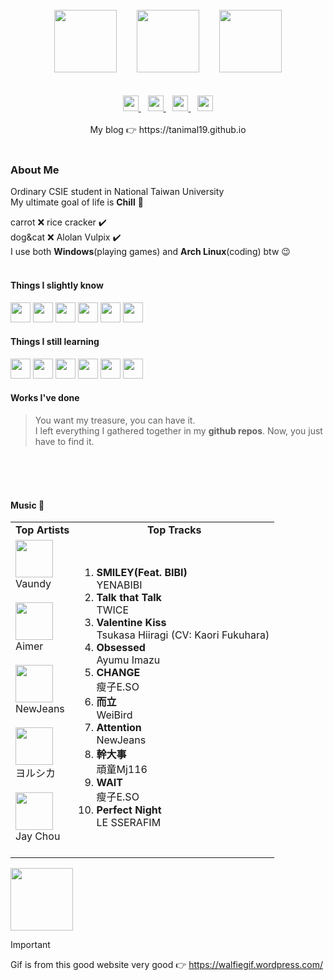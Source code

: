 <div align="center">
  <br>
  <img width="100px" src="https://walfiegif.files.wordpress.com/2023/07/out-transparent-34.gif">&emsp;&emsp;
  <img src="https://github.com/Tanimal19/Tanimal19/blob/6b8a7463b76ce2431b51721b25e96f950864cb7c/Greeting.png" height="100px">&emsp;&emsp;
  <img width="100px" src="https://static.wikia.nocookie.net/pokelist/images/8/85/Alolan_Vulpix.png/revision/latest/scale-to-width-down/230?cb=20160903134413">
  <br>
  <br>
  <br>
  <a href="https://github.com/Tanimal19" target="_blank">
    <img height="25px" src="https://github.com/Tanimal19/Tanimal19/blob/0a6f7d241fc789f1864fbaf08038ddccce5f27d5/icon/github.svg">
  </a>
  &ensp;
  <a href="https://twitter.com" target="_blank">
    <img height="25px" src="https://github.com/Tanimal19/Tanimal19/blob/0a6f7d241fc789f1864fbaf08038ddccce5f27d5/icon/twitter.svg">
  </a>
  &ensp;
  <a href="mailto:tanimal1912@gmail.com" target="_blank">
    <img height="25px" src="https://github.com/Tanimal19/Tanimal19/blob/0a6f7d241fc789f1864fbaf08038ddccce5f27d5/icon/gmail.svg">
  </a>
  &ensp;
  <a href="https://www.linkedin.com" target="_blank">
    <img height="25px" src="https://github.com/Tanimal19/Tanimal19/blob/0a6f7d241fc789f1864fbaf08038ddccce5f27d5/icon/linkedin.svg">
  </a>
  <br>
  <br>
  My blog 👉 https://tanimal19.github.io  
</div>
<br>

### About Me
Ordinary CSIE student in National Taiwan University  
My ultimate goal of life is **Chill** 🫠

carrot ❌ rice cracker ✔️  
dog&cat ❌ Alolan Vulpix ✔️  
I use both <strong>Windows</strong>(playing games) and <strong>Arch Linux</strong>(coding) btw 😉
<br>
<br>

#### Things I slightly know
<div>
  <img height="32" width="32" src="https://cdn.simpleicons.org/c" />
  <img height="32" width="32" src="https://cdn.simpleicons.org/python" />
  <img height="32" width="32" src="https://cdn.simpleicons.org/html5" />
  <img height="32" width="32" src="https://cdn.simpleicons.org/css3" />
  <img height="32" width="32" src="https://cdn.simpleicons.org/javascript" />
  <img height="32" width="32" src="https://cdn.simpleicons.org/electron" />
</div>

#### Things I still learning
<div>
  <img height="32" width="32" src="https://cdn.simpleicons.org/c++" />
  <img height="32" width="32" src="https://cdn.simpleicons.org/unity/000" />
  <img height="32" width="32" src="https://cdn.simpleicons.org/react" />
  <img height="32" width="32" src="https://cdn.simpleicons.org/next.js" />
  <img height="32" width="32" src="https://cdn.simpleicons.org/pytorch" />
  <img height="32" width="32" src="https://cdn.simpleicons.org/tensorflow" />
</div>

#### Works I've done
> You want my treasure, you can have it.  
> I left everything I gathered together in my **github repos**. Now, you just have to find it.

<br>
<br>
<br>

#### Music 🎵

<table>
 <tr>
    <td align="center"><strong>Top Artists</strong></td>
    <td align="center"><strong>Top Tracks</strong></td>
 </tr>
 <tr>
    <td id="top-artist"><div><img width='60px' src='https://i.scdn.co/image/ab6761610000e5eb104822dfaac494e992c7e3f6'><br>Vaundy</div><br>
<div><img width='60px' src='https://i.scdn.co/image/ab6761610000e5eb892e373e979d320b1c02cce7'><br>Aimer</div><br>
<div><img width='60px' src='https://i.scdn.co/image/ab6761610000e5ebf5d2200231e6ad75e8485476'><br>NewJeans</div><br>
<div><img width='60px' src='https://i.scdn.co/image/ab6761610000e5ebe62cff9c6018ae5616b01eab'><br>ヨルシカ</div><br>
<div><img width='60px' src='https://i.scdn.co/image/ab6761610000e5eb02b3aa55ba238b2ceafb09da'><br>Jay Chou</div><br>
</td">
    <td id="top-track"><ol>
<li><div><strong>SMILEY(Feat. BIBI)</strong></div>
<div>YENABIBI</div>
<li><div><strong>Talk that Talk</strong></div>
<div>TWICE</div>
<li><div><strong>Valentine Kiss</strong></div>
<div>Tsukasa Hiiragi (CV: Kaori Fukuhara)</div>
<li><div><strong>Obsessed</strong></div>
<div>Ayumu Imazu</div>
<li><div><strong>CHANGE</strong></div>
<div>瘦子E.SO</div>
<li><div><strong>而立</strong></div>
<div>WeiBird</div>
<li><div><strong>Attention</strong></div>
<div>NewJeans</div>
<li><div><strong>幹大事</strong></div>
<div>頑童Mj116</div>
<li><div><strong>WAIT</strong></div>
<div>瘦子E.SO</div>
<li><div><strong>Perfect Night</strong></div>
<div>LE SSERAFIM</div>
</ol></td>
 </tr>
</table>

<img width="100px" src="https://github.com/Tanimal19/Tanimal19/blob/ff6cbe6aab68280f72ed4738b533460d34353873/icon/Spotify_Logo_RGB_Black.png">


> [!IMPORTANT]  
> Gif is from this good website very good 👉 https://walfiegif.wordpress.com/

<!---
Tanimal19/Tanimal19 is a ✨ special ✨ repository because its `README.md` (this file) appears on your GitHub profile.
You can click the Preview link to take a look at your changes.
--->
